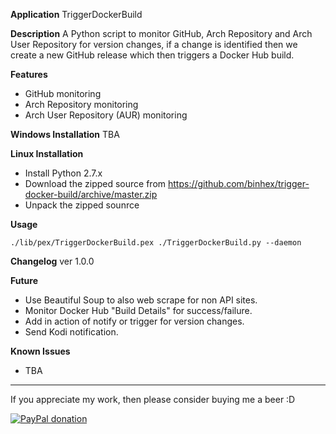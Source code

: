 **Application**
TriggerDockerBuild

**Description**
A Python script to monitor GitHub, Arch Repository and Arch User Repository for version changes, if a change is identified then we create a new GitHub release which then triggers a Docker Hub build.

**Features**
- GitHub monitoring
- Arch Repository monitoring
- Arch User Repository (AUR) monitoring

**Windows Installation**
TBA

**Linux Installation**
- Install Python 2.7.x
- Download the zipped source from https://github.com/binhex/trigger-docker-build/archive/master.zip
- Unpack the zipped sounrce

**Usage**
```
./lib/pex/TriggerDockerBuild.pex ./TriggerDockerBuild.py --daemon
```

**Changelog**
ver 1.0.0

**Future**
- Use Beautiful Soup to also web scrape for non API sites.
- Monitor Docker Hub "Build Details" for success/failure.
- Add in action of notify or trigger for version changes.
- Send Kodi notification.

**Known Issues**
- TBA
___
If you appreciate my work, then please consider buying me a beer  :D

[![PayPal donation](https://www.paypal.com/en_US/i/btn/btn_donate_SM.gif)](https://www.paypal.com/cgi-bin/webscr?cmd=_s-xclick&hosted_button_id=H8PWP3RLBDCBQ)